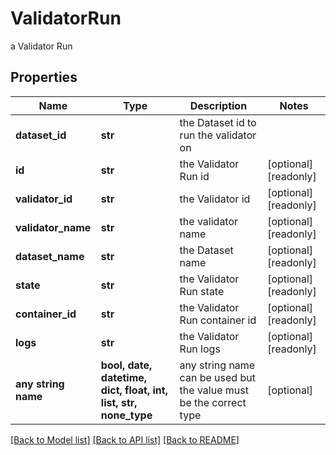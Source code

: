 # ValidatorRun

a Validator Run

## Properties
Name | Type | Description | Notes
------------ | ------------- | ------------- | -------------
**dataset_id** | **str** | the Dataset id to run the validator on | 
**id** | **str** | the Validator Run id | [optional] [readonly] 
**validator_id** | **str** | the Validator id | [optional] [readonly] 
**validator_name** | **str** | the validator name | [optional] [readonly] 
**dataset_name** | **str** | the Dataset name | [optional] [readonly] 
**state** | **str** | the Validator Run state | [optional] [readonly] 
**container_id** | **str** | the Validator Run container id | [optional] [readonly] 
**logs** | **str** | the Validator Run logs | [optional] [readonly] 
**any string name** | **bool, date, datetime, dict, float, int, list, str, none_type** | any string name can be used but the value must be the correct type | [optional]

[[Back to Model list]](../README.md#documentation-for-models) [[Back to API list]](../README.md#documentation-for-api-endpoints) [[Back to README]](../README.md)


